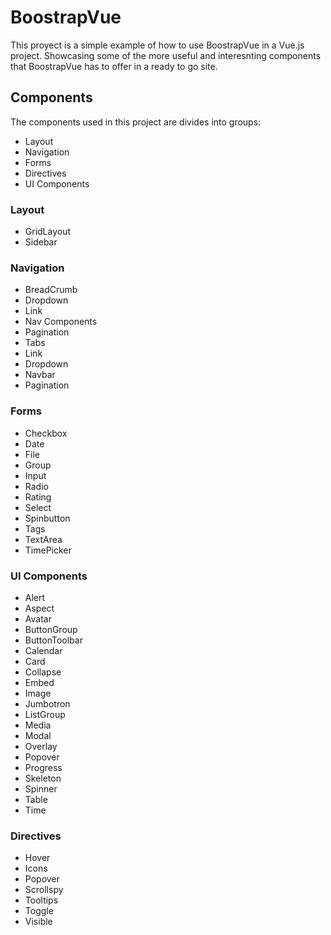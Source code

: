 # BoostrapVue

This proyect is a simple example of how to use BoostrapVue in a Vue.js project. Showcasing some of the more useful and 
interesnting components that BoostrapVue has to offer in a ready to go site.

## Components

The components used in this project are divides into groups:

- Layout
- Navigation
- Forms
- Directives
- UI Components

### Layout

- GridLayout
- Sidebar

### Navigation

- BreadCrumb
- Dropdown
- Link
- Nav Components
- Pagination
- Tabs
- Link
- Dropdown
- Navbar
- Pagination

### Forms

- Checkbox
- Date
- File
- Group
- Input
- Radio
- Rating
- Select
- Spinbutton
- Tags
- TextArea
- TimePicker

### UI Components

- Alert
- Aspect
- Avatar
- ButtonGroup
- ButtonToolbar
- Calendar
- Card
- Collapse
- Embed
- Image
- Jumbotron
- ListGroup
- Media
- Modal
- Overlay
- Popover
- Progress
- Skeleton
- Spinner
- Table
- Time

### Directives

- Hover
- Icons
- Popover
- Scrollspy
- Tooltips
- Toggle
- Visible